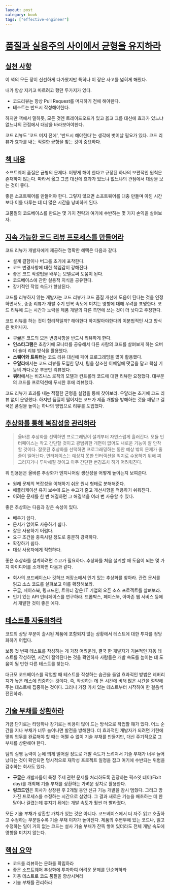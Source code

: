 ```yaml
---
layout: post
category: book
tags: ["effective-engineer"] 
---
```


# [품질과 실용주의 사이에서 균형을 유지하라](품질과-실용주의-사이에서-균형을-유지하라)

## [실천 사항](#실천-사항)

이 책의 모든 장이 신선하게 다가왔지만 특히나 이 장은 사고를 넓히게 해줬다.

내가 항상 지키고 따르려고 했던 두가지가 있다.
- 코드리뷰는 항상 Pull Request를 머지하기 전에 해야한다.
- 테스트는 반드시 작성해야한다.

하지만 책에서 말하듯, 모든 것엔 트레이드오프가 있고 옳고 그름 대신에 효과가 있느냐 없느냐의 관점에서 대상을 바라보아야한다.

코드 리뷰도 '코드 머지 전에', '반드시 해야한다'는 생각에 벗어날 필요가 있다.
코드 리뷰가 효과를 내는 적절한 균형을 찾는 것이 중요하다.


## [책 내용](#책-내용)

소프트웨어 품질은 균형의 문제다. 어떻게 해야 한다고 규정된 하나의 보편적인 원칙은 존재하지 않는다. 
따라서 옳고 그름 대신에 효과가 있느냐 없느냐의 관점에서 대상을 보는 것이 좋다.

좋은 소프트웨어를 만들어야 한다. 그렇지 않으면 소프트웨어를 대충 만들며 아낀 시간보다
이를 다루는 데 더 많은 시간을 낭비하게 된다.

고품질의 코드베이스를 만드는 몇 가지 전략과 여기에 수반하는 몇 가지 손익을 살펴보자.

## [지속 가능한 코드 리뷰 프로세스를 만들어라](#지속-가능한-코드-리뷰-프로세스를-만들어라)

코드 리뷰가 개발자에게 제공하는 명확한 혜택은 다음과 같다.
- 설계 결함이나 버그를 초기에 포착한다.
- 코드 변경사항에 대한 책임감이 강해진다.
- 좋은 코드 작성법을 배우는 모델로써 도움이 된다.
- 코드베이스에 관한 실용적 지식을 공유한다.
- 장기적인 작업 속도가 향상된다.

코드를 리뷰하지 않는 개발자는 코드 리뷰가 코드 품질 개선에 도움이 된다는 것을 인정하면서도,
종종 리뷰가 개발 주기 반복 속도에 미치는 영향에 대해 우려를 표명한다. 코드 리뷰에 드는 시간과 노력을
제품 개발의 다른 측면에 쓰는 것이 더 낫다고 주장한다.

코드 리뷰를 하는 것이 합리적일까?
해야한다 하지말아야한다의 이분법적인 사고 방식은 벗어나자.

- **구글**은 코드의 모든 변경사항을 반드시 리뷰하게 한다.
- **인스타그램**은 초창기에 모니터를 공유해서 다른 사람의 코드를 살펴보게 하는 오버 더 숄더 리뷰 방식을 활용했다.
- **스퀘어와 트위터**는 코드 리뷰 대신에 페어 프로그래밍을 많이 활용했다.
- **우얄라**에서는 코드 리뷰를 도입한 당시, 팀을 참조한 이메일에 댓글을 달고 핵심 기능의 까다로운 부분만 리뷰했다.
- **쿼라**에서는 비즈니스 로직의 모델과 컨트롤러 코드에 대한 리뷰만 요청했다. 대부분의 코드를 프로덕션에 푸시한 후에 리뷰했다.

코드 리뷰가 효과를 내는 적절한 균형을 실험을 통해 찾아보라. 우얄라는 초기에 코드 리뷰 없이 운영했다.
하지만 품질이 떨어지는 코드가 제품 개발을 방해하는 것을 깨닫고 결국은 품질을 높이는 하나의 방법으로 리뷰를 도입했다.

## [추상화를 통해 복잡성을 관리하라](#추상화를-통해-복잡성을-관리하라)

> 올바른 추상화를 선택하면 프로그래밍이 설계부터 자연스럽게 흘러간다. 모듈 인터페이스는 작고 간단할 것이고
> 광범위한 개편이 없어도 새로운 기능이 잘 안착할 것이다. 잘못된 추상화를 선택하면 프로그래밍하는 동안 예상 밖의 문제가
> 줄줄이 일어난다. 인터페이스는 예상치 못한 인터랙션을 억지로 수용하기 위해 찌그러지거나 투박해질 것이고 아주 간단한 변경조차
> 하기 어려워진다.

위 인용문은 올바른 추상화가 엔지니어링 생산성을 어떻게 높이는지 보여준다.

- 원래 문제의 복잡성을 이해하기 쉬운 원시 형태로 분해해준다.
- 애플리케이션 유지 보수에 드는 수고가 줄고 개선사항을 적용하기 쉬워진다.
- 어려운 문제를 한 번 해결하면 그 해결책을 여러 번 사용할 수 있다.

좋은 추상화는 다음과 같은 속성이 있다.
- 배우기 쉽다.
- 문서가 없어도 사용하기 쉽다.
- 잘못 사용하기 어렵다.
- 요구 조건을 충족시킬 정도로 충분히 강력하다.
- 확장하기 쉽다.
- 대상 사용자에게 적합하다.

좋은 추상화를 설계하려면 수고가 필요하다. 추상화를 처음 설계할 때 도움이 되는 몇 가지 아이디어를 소개하면 다음과 같다.
- 회사의 코드베이스나 깃허브 저장소에서 인기 있는 추상화를 찾아라. 관련 문서를 읽고 소스 코드를 살펴보고 이를 확장해보라.
- 구글, 페이스북, 링크드인, 트위터 같은 IT 기업의 오픈 소스 프로젝트를 살펴보라.
- 인기 있는 API 인터페이스를 연구하라. 드롭박스, 페이스북, 아마존 웹 서비스 등에서 개발한 것이 좋은 예다.

## [테스트를 자동화하라](#테스트를-자동화하라)

코드의 상당 부분이 출시된 제품에 포함되지 않는 상황에서 테스트에 대한 투자를 정당화하기 어렵다.

보통 첫 번째 테스트를 작성하는 게 가장 어려운데, 결국 한 개발자가 기본적인 자동 테스트를 작성하면,
시간이 절약된다는 것을 확인하자 사람들은 개발 속도를 높이는 데 도움이 될 만한 다른 테스트를 찾는다.

대규모 코드베이스를 작업할 때 테스트를 작성하는 습관을 들일 효과적인 방법은 레버리지가 높은 테스에 집중하는 것이다.
즉, 작성하는 데 든 시간에 비해 많은 시간을 절약해주는 테스트에 집중하는 것이다. 그러니 가장 가치 있는 테스트부터 시작하여
한 걸음씩 전진하라.

## [기술 부채를 상환하라](#기술-부채를-상환하라)

가끔 단기로는 타당하나 장기로는 비용이 많이 드는 방식으로 작업할 떄가 있다. 어느 순간을 지나 부채가 너무 늘어나면
발전을 방해한다. 더 효과적인 개발자가 되려면 기한에 맞춰 업무를 완료해야 할 때는 어쩔 수 없이 기술 부채를 만들지만,
대신 주기적으로 그 부채를 상환해야 한다.

팀의 실행 능력이 눈에 띄게 떨어질 정도로 개발 속도가 느려져서 기술 부채가 너무 늘어났다는 것이 확인되면 명시적으로 재작성
프로젝트 일정을 잡고 여기에 수반되는 위험을 감수하는 회사도 있다.
- **구글**은 개발자들이 특정 주제 관련 문제를 처리하도록 권장하는 픽스잇 데이(Fixit day)를 개최해 기술 부채를 상환하는
가벼운 장치로 활용한다.
- **링크드인**은 회사가 상장된 후 2개월 동안 신규 기능 개발을 잠시 멈췄다. 그리고 망가진 프로세스를 수정하는 시간으로 삼았다.
그 결과 새로운 기능을 배초하는 데 한 달이나 걸렸는데 휴지기 뒤에는 개발 속도가 훨씬 더 빨라졌다.

모든 기술 부채가 상환할 가치가 있는 것은 아니다. 코드베이스에서 더 자주 읽고 호출하고 수정하는 부분일수록
기술 부채 이자가 높아진다. 제품의 주변부에 있는 코드나, 읽고 수정하는 일이 거의 없는 코드는 설사 기술 부채가 잔뜩
쌓여 있더라도 전체 개발 속도에 영향을 미치지 않는다.

## [핵심 요약](#핵심-요약)
- 코드를 리뷰하는 문화를 확립하라
- 좋은 소프트웨어 추상화에 투자하여 어려운 문제를 단순화하라
- 자동 테스트로 코드 품질을 향상시켜라
- 기술 부채를 관리하라
